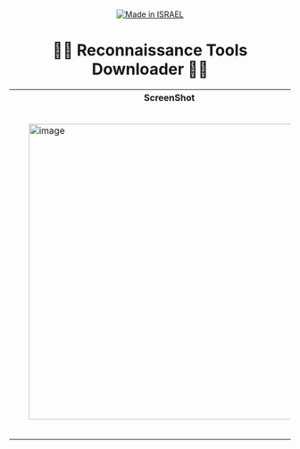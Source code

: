 <div align="center">

  <a href=""><br><img title="Made in ISRAEL" src="https://img.shields.io/badge/MADE%20IN-ISRAEL-blue?style=for-the-badge"></a>

<h1> 👨‍💻 Reconnaissance Tools Downloader 👨‍💻 </h1>


  
  <table>
  <tr>
    <th>ScreenShot</th>
    <th>Tools Categories</th>
  </tr>
    <tr>
      <td>
        <ul>
          <img width="530" alt="image" src="https://user-images.githubusercontent.com/51442719/163228721-dcee9147-72fb-4255-b7cc-72bde915de5b.png">
        </ul>
      </td>
      <td>
        <ul><li>Web Recon</li>
<li>Multi Recon</li>
<li>Email Recon</li>
<li>System Recon</li>
<li>Server Recon</li>
<li>Social Recon</li>
<li>Service Recon</li>
<li>Network Recon</li>
<li>GitHub Recon</li>
<li>Twitter Recon</li>
<li>Snapchat Recon</li>
<li>Facebook Recon</li>
<li>Linkedin Recon</li>
<li>GitHub_Recon</li>
<li>Telegram Recon</li>
<li>Instagram Recon</li>
<li>JavaScript Recon</li>
<li>Vulnerability Recon</li>
        </ul>
      </td>
   </tr>
</table>
